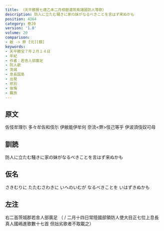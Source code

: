 ```yaml
---
title: （天平勝寳七歳乙未二月相替遣筑紫諸國防人等歌）
description: 防人に立たむ騒きに家の妹がなるべきことを言はず来ぬかも
position: 4364
category: 巻20
version: '1.0'
volume: 20
comparison:
- 敝 -> 弊 [元][類]
keywords:
- 天平勝宝７年２月１４日
- 年紀
- 作者：若舎人部廣足
- 防人歌
- 茨城
- 息長国島
- 出発
- 悲別
- 後悔
- 羈旅
---
```


## 原文

佐伎牟理尓 多々牟佐和伎尓 伊敝能伊牟何 奈流<弊>伎己等乎 伊波須伎奴可母

## 訓読

防人に立たむ騒きに家の妹がなるべきことを言はず来ぬかも

## 仮名

さきむりに たたむさわきに いへのいむが なるべきことを いはずきぬかも

## 左注

右二首茨城郡若舎人部廣足 （ / 二月十四日常陸國部領防人使大目正七位上息長真人國嶋進歌數十七首 但拙劣歌者不取載之）
